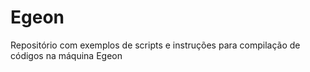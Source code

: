 # Egeon
Repositório com exemplos de scripts e instruções para compilação de códigos na máquina Egeon
